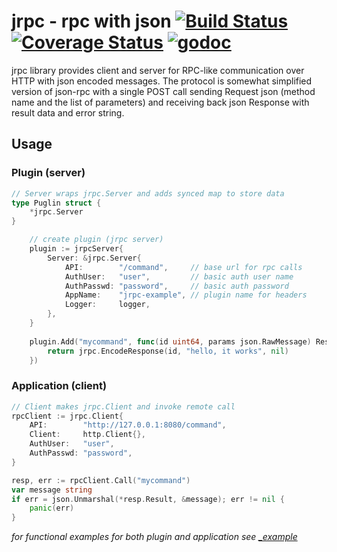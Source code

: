 # jrpc - rpc with json [![Build Status](https://travis-ci.org/go-pkgz/jrpc.svg?branch=master)](https://travis-ci.org/go-pkgz/jrpc) [![Coverage Status](https://coveralls.io/repos/github/go-pkgz/jrpc/badge.svg?branch=master)](https://coveralls.io/github/go-pkgz/jrpc?branch=master) [![godoc](https://godoc.org/github.com/go-pkgz/jrpc?status.svg)](https://godoc.org/github.com/go-pkgz/jrpc)

jrpc library provides client and server for RPC-like communication over HTTP with json encoded messages.
The protocol is somewhat simplified version of json-rpc with a single POST call sending Request json 
(method name and the list of parameters) and receiving back json Response with result data and error string.

## Usage

### Plugin (server)

```go
// Server wraps jrpc.Server and adds synced map to store data
type Puglin struct {
	*jrpc.Server
}

    // create plugin (jrpc server)
	plugin := jrpcServer{
		Server: &jrpc.Server{
			API:        "/command",     // base url for rpc calls
			AuthUser:   "user",         // basic auth user name
			AuthPasswd: "password",     // basic auth password
			AppName:    "jrpc-example", // plugin name for headers
			Logger:     logger,
		},
	}
    
    plugin.Add("mycommand", func(id uint64, params json.RawMessage) Response {
        return jrpc.EncodeResponse(id, "hello, it works", nil)
    })
```

### Application (client)

```go
// Client makes jrpc.Client and invoke remote call
rpcClient := jrpc.Client{
    API:        "http://127.0.0.1:8080/command",
    Client:     http.Client{},
    AuthUser:   "user",
    AuthPasswd: "password",
}

resp, err := rpcClient.Call("mycommand")
var message string
if err = json.Unmarshal(*resp.Result, &message); err != nil {
    panic(err)
}
```

_for functional examples for both plugin and application see [_example](https://github.com/go-pkgz/jrpc/tree/master/_example)_
 